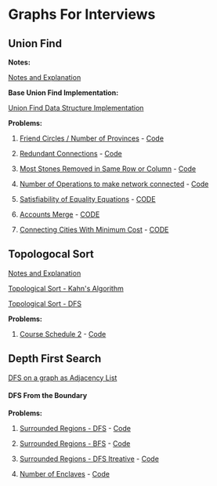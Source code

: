 # Graphs For Interviews

## Union Find

**Notes:**

[Notes and Explanation](./Notes/union-find.md)

**Base Union Find Implementation:**

[Union Find Data Structure Implementation](./Union%20Find/union-find.js)

**Problems:**

1. [Friend Circles / Number of Provinces](https://leetcode.com/problems/number-of-provinces/) - [Code](./Union%20Find/number-of-provinces.js)

2. [Redundant Connections](https://leetcode.com/problems/redundant-connection/) - [Code](./Union%20Find/redundant-connection.js)

3. [Most Stones Removed in Same Row or Column](https://leetcode.com/problems/most-stones-removed-with-same-row-or-column/) - [Code](./Union%20Find/most-stones-removed-same-row-column.js)

4. [Number of Operations to make network connected](https://leetcode.com/problems/number-of-operations-to-make-network-connected/) - [Code](./Union%20Find/network-connected.js)

5. [Satisfiability of Equality Equations](https://leetcode.com/problems/satisfiability-of-equality-equations/) - [CODE](./Union%20Find/satisfiability-of-equality-equations.js)

6. [Accounts Merge](https://leetcode.com/problems/accounts-merge/) - [CODE](./Union%20Find/accounts-merge.js)

7. [Connecting Cities With Minimum Cost](https://leetcode.com/problems/connecting-cities-with-minimum-cost/) - [CODE](./Union%20Find/cities-minimum-cost.js)

## Topologocal Sort

[Notes and Explanation](./Notes/topologocal-sort.md)

[Topological Sort - Kahn's Algorithm](./Topological%20Sort\topsort.js)

[Topological Sort - DFS](./Topological%20Sort\topsort-dfs.js)

**Problems:**

1. [Course Schedule 2](https://leetcode.com/problems/course-schedule-ii/) - [Code](./Topological%20Sort/course-schedule-2.js)

## Depth First Search

[DFS on a graph as Adjacency List](./DepthFirstSearch/dfs.js)

#### DFS From the Boundary

**Problems:**

1. [Surrounded Regions - DFS](https://leetcode.com/problems/surrounded-regions/) - [Code](./DepthFirstSearch/DFS-From-Boundary/surrounded-regions-dfs.js)

2. [Surrounded Regions - BFS](https://leetcode.com/problems/surrounded-regions/) - [Code](./DepthFirstSearch/DFS-From-Boundary/surrounded-regions-bfs.js)

3. [Surrounded Regions - DFS Itreative](https://leetcode.com/problems/surrounded-regions/) - [Code](./DepthFirstSearch/DFS-From-Boundary/surrounded-regions-dfs-iterative.js)

4. [Number of Enclaves](https://leetcode.com/problems/number-of-enclaves/) - [Code](./DepthFirstSearch/DFS-From-Boundary/number-of-enclaves.js)
